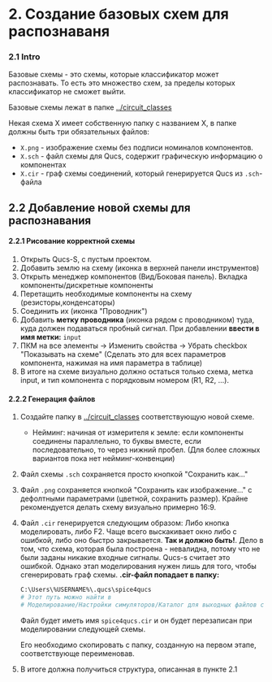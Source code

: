 # 2. Создание базовых схем для распознаваня

### 2.1 Intro
Базовые схемы - это схемы, которые классификатор может распознавать. То есть это множество схем, за пределы которых классификатор не сможет выйти.

Базовые схемы лежат в папке [../circuit_classes](../circuit_classes)

Некая схема X имеет собственную папку с названием X, в папке должны быть три обязательных файлов:
* `X.png` - изображение схемы без подписи номиналов компонентов.
* `X.sch` - файл схемы для Qucs, содержит графическую информацию о компонентах
* `X.cir` - граф схемы соединений, который генерируется Qucs из `.sch`-файла


## 2.2 Добавление новой схемы для распознавания

####  2.2.1 Рисование корректной схемы
1. Открыть Qucs-S, с пустым проектом.
2. Добавить землю на схему (иконка в верхней панели инструментов)
3. Открыть менеджер компонентов (Вид/Боковая панель). Вкладка компоненты/дискретные компоненты
4. Перетащить необходимые компоненты на схему (резисторы,конденсаторы)
5. Соединить их (иконка "Проводник")
6. Добавить **метку проводника** (иконка рядом с проводником) туда, куда должен подаваться пробный сигнал. При добавлении **ввести в имя метки:** `input`
7. ПКМ на все элементы -> Изменить свойства -> Убрать checkbox "Показывать на схеме" (Сделать это для всех параметров компонента, нажимая на имя параметра в таблице)
8. В итоге на схеме визуально должно остаться только схема, метка input, и тип компонента с порядковым номером (R1, R2, ...).

#### 2.2.2 Генерация файлов
1. Создайте папку в [../circuit_classes](../circuit_classes) соответствующую новой схеме.
   * Нейминг: начиная от измерителя к земле: если компоненты соединены параллельно, то буквы вместе, если последовательно, то через нижний пробел. (Для более сложных вариантов пока нет нейминг-конвенции)
2. Файл схемы `.sch` сохраняется просто кнопкой "Сохранить как..."
3. Файл `.png` сохраняется кнопкой "Сохранить как изображение..." с дефолтными параметрами (цветной, сохранить размер). Крайне рекомендуется делать схему визуально примерно 16:9.
4. Файл `.cir` генерируется следующим образом: Либо кнопка моделировать, либо F2. Чаще всего выскакивает окно либо с ошибкой, либо оно быстро закрывается. **Так и должно быть!**. Дело в том, что схема, которая была построена - невалидна, потому что не были заданы никакие входные сигналы. Qucs-s считает это ошибкой. Однако этап моделирования нужен лишь для того, чтобы сгенерировать граф схемы. **.cir-файл попадает в папку:**
    ```bash
    C:\Users\%USERNAME%\.qucs\spice4qucs
    # Этот путь можно найти в 
    # Моделирование/Настройки симуляторов/Каталог для выходных файлов списка цепей
    ```
    Файл будет иметь имя `spice4qucs.cir` и он будет перезаписан при моделировании следующей схемы. 
    
    Его необходимо скопировать с папку, созданную на первом этапе, соответствующе переименовав. 
5. В итоге должна получиться структура, описанная в пункте 2.1
   